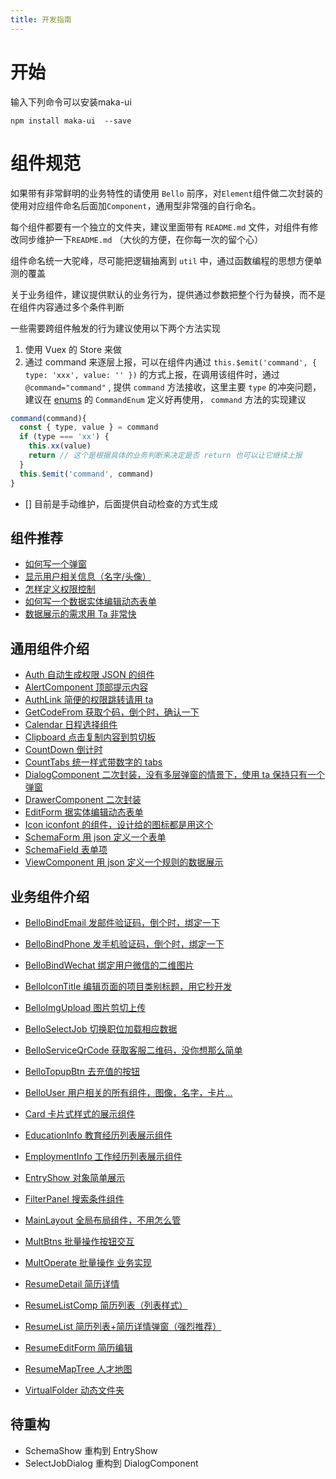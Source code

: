 ```yaml
---
title: 开发指南
---
```

# 开始

输入下列命令可以安装maka-ui
```
npm install maka-ui  --save
```
# 组件规范

如果带有非常鲜明的业务特性的请使用 `Bello` 前序，对`Element`组件做二次封装的使用对应组件命名后面加`Component`，通用型非常强的自行命名。

每个组件都要有一个独立的文件夹，建议里面带有 `README.md` 文件，对组件有修改同步维护一下`README.md` （大伙的方便，在你每一次的留个心）

组件命名统一大驼峰，尽可能把逻辑抽离到 `util` 中，通过函数编程的思想方便单测的覆盖

关于业务组件，建议提供默认的业务行为，提供通过参数把整个行为替换，而不是在组件内容通过多个条件判断

一些需要跨组件触发的行为建议使用以下两个方法实现

1. 使用 Vuex 的 Store 来做
2. 通过 command 来逐层上报，可以在组件内通过 `this.$emit('command', { type: 'xxx', value: '' })` 的方式上报，在调用该组件时，通过 `@command="command"` , 提供 `command` 方法接收，这里主要 `type` 的冲突问题，建议在 [enums](../enums/index.ts) 的 `CommandEnum` 定义好再使用， `command` 方法的实现建议

```js
command(command){
  const { type, value } = command
  if (type === 'xx') {
    this.xx(value)
    return // 这个是根据具体的业务判断来决定是否 return 也可以让它继续上报
  }
  this.$emit('command', command)
}
```

- [] 目前是手动维护，后面提供自动检查的方式生成

## 组件推荐

- [如何写一个弹窗](./DialogComponent/README.md)
- [显示用户相关信息（名字/头像）](./BelloUser/README.md)
- [怎样定义权限控制](./Auth/README.md)
- [如何写一个数据实体编辑动态表单](./EditForm/README.md)
- [数据展示的需求用 Ta 非常快](./ViewComponent/README.md)

## 通用组件介绍

- [Auth 自动生成权限 JSON 的组件](./Auth/README.md)
- [AlertComponent 顶部提示内容](./AlertComponent/README.md)
- [AuthLink 简便的权限跳转请用 ta](./AuthLink/README.md)
- [GetCodeFrom 获取个码，倒个时，确认一下](./GetCodeFrom/README.md)
- [Calendar 日程选择组件](./Calendar/README.md)
- [Clipboard 点击复制内容到剪切板](./Clipboard/README.md)
- [CountDown 倒计时](./CountDown/README.md)
- [CountTabs 统一样式带数字的 tabs](./CountTabs/README.md)
- [DialogComponent 二次封装，没有多层弹窗的情景下，使用 ta 保持只有一个弹窗](./DialogComponent/README.md)
- [DrawerComponent 二次封装](./DrawerComponent/README.md)
- [EditForm 据实体编辑动态表单](./EditForm/README.md)
- [Icon iconfont 的组件，设计给的图标都是用这个](./Icon/README.md)
- [SchemaForm 用 json 定义一个表单](./SchemaForm/README.md)
- [SchemaField 表单项](./SchemaField/README.md)
- [ViewComponent 用 json 定义一个规则的数据展示](./ViewComponent/README.md)

## 业务组件介绍

- [BelloBindEmail 发邮件验证码，倒个时，绑定一下](./BelloBindEmail/README.md)
- [BelloBindPhone 发手机验证码，倒个时，绑定一下](./BelloBindPhone/README.md)
- [BelloBindWechat 绑定用户微信的二维图片](./BelloBindWechat/README.md)
- [BelloIconTitle 编辑页面的项目类别标题，用它秒开发](./BelloIconTitle/README.md)
- [BelloImgUpload 图片剪切上传](./BelloImgUpload/README.md)
- [BelloSelectJob 切换职位加载相应数据](./BelloSelectJob/README.md)
- [BelloServiceQrCode 获取客服二维码，没你想那么简单](./BelloServiceQrCode/README.md)
- [BelloTopupBtn 去充值的按钮](./BelloTopupBtn/README.md)
- [BelloUser 用户相关的所有组件，图像，名字，卡片...](./BelloUser/README.md)

- [Card 卡片式样式的展示组件](./Card/README.md)
- [EducationInfo 教育经历列表展示组件](./EducationInfo/README.md)
- [EmploymentInfo 工作经历列表展示组件](./EmploymentInfo/README.md)
- [EntryShow 对象简单展示](./EntryShow/README.md)
- [FilterPanel 搜索条件组件](./FilterPanel/README.md)
- [MainLayout 全局布局组件，不用怎么管](./MainLayout/README.md)
- [MultBtns 批量操作按钮交互](./MultBtns/README.md)
- [MultOperate 批量操作 业务实现](./MultOperate/README.md)
- [ResumeDetail 简历详情](./ResumeDetail/README.md)
- [ResumeListComp 简历列表（列表样式）](./ResumeListComp/README.md)
- [ResumeList 简历列表+简历详情弹窗（强烈推荐）](./ResumeList/README.md)
- [ResumeEditForm 简历编辑](./ResumeEditForm/README.md)
- [ResumeMapTree 人才地图](./ResumeMapTree/README.md)
- [VirtualFolder 动态文件夹](./VirtualFolder/README.md)

## 待重构

- SchemaShow 重构到 EntryShow
- SelectJobDialog 重构到 DialogComponent
